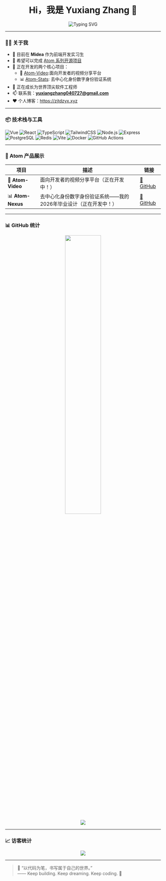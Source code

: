 <h1 align="center">Hi，我是 Yuxiang Zhang 👋</h1>

<p align="center">
  <img src="https://readme-typing-svg.demolab.com?font=Fira+Code&size=24&duration=3000&pause=1000&center=true&width=435&lines=前端开发工程师🚀;Atom 项目发起人👑;正在实习于Midea🏢;热爱开源 ❤️;全栈成长中🔥" alt="Typing SVG" />
</p>

---

### 🧑‍💻 关于我

- 💼 目前在 **Midea** 作为前端开发实习生  
- 🧠 希望可以完成 [Atom 系列开源项目](#atom-产品展示)  
- 🚀 正在开发的两个核心项目：
  - 🎥 [Atom-Video](https://github.com/FightingTrip/atom-video):面向开发者的视频分享平台
  - 📊 [Atom-Stats](https://github.com/zjtdzyx/atom-nexus): 去中心化身份数字身份验证系统
- 🌱 正在成长为世界顶尖软件工程师  
- 📫 联系我：**yuxiangzhang040727@gmail.com**
- ❤️ 个人博客：https://zjtdzyx.xyz

---

### 📦 技术栈与工具

![Vue](https://img.shields.io/badge/Vue-35495E?style=for-the-badge&logo=vue.js&logoColor=4FC08D)
![React](https://img.shields.io/badge/React-20232A?style=for-the-badge&logo=react&logoColor=61DAFB)
![TypeScript](https://img.shields.io/badge/TS-007ACC?style=for-the-badge&logo=typescript)
![TailwindCSS](https://img.shields.io/badge/TailwindCSS-38B2AC?style=for-the-badge&logo=tailwind-css)
![Node.js](https://img.shields.io/badge/Node.js-339933?style=for-the-badge&logo=nodedotjs&logoColor=white)
![Express](https://img.shields.io/badge/Express.js-000000?style=for-the-badge&logo=express)
![PostgreSQL](https://img.shields.io/badge/PostgreSQL-336791?style=for-the-badge&logo=postgresql)
![Redis](https://img.shields.io/badge/Redis-DC382D?style=for-the-badge&logo=redis)
![Vite](https://img.shields.io/badge/Vite-646CFF?style=for-the-badge&logo=vite)
![Docker](https://img.shields.io/badge/Docker-2496ED?style=for-the-badge&logo=docker)
![GitHub Actions](https://img.shields.io/badge/GitHub_Actions-2088FF?style=for-the-badge&logo=github-actions)

---

### 🚀 Atom 产品展示

| 项目 | 描述 | 链接 |
|------|------|------|
| 🎥 **Atom-Video** | 面向开发者的视频分享平台（正在开发中！） | [🔗 GitHub](https://github.com/FightingTrip/atom-video) |
| 📊 **Atom-Nexus** | 去中心化身份数字身份验证系统——我的2026年毕业设计（正在开发中！） | [🔗 GitHub](https://github.com/zjtdzyx/atom-nexus) |

---

### 📊 GitHub 统计

<p align="center">
  <img src="https://github-readme-stats.vercel.app/api?username=zjtdzyx&show_icons=true&theme=radical" width="48%" />
</p>

<p align="center">
  <img src="https://github-readme-activity-graph.vercel.app/graph?username=zjtdzyx&theme=react-dark" />
</p>

---

### 📈 访客统计

<p align="center">
  <img src="https://komarev.com/ghpvc/?username=zjtdzyx&style=flat-square&color=blue" />
</p>

---

> 💬 “以代码为笔，书写属于自己的世界。”  
> —— Keep building. Keep dreaming. Keep coding. 🚀

